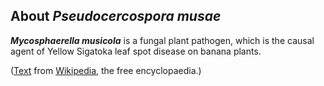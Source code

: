 About *Pseudocercospora musae* 
------------------------------



***Mycosphaerella musicola*** is a fungal plant pathogen, which is the
causal agent of Yellow Sigatoka leaf spot disease on banana plants.

([Text](https://en.wikipedia.org/wiki/Mycosphaerella_musicola) from
[Wikipedia](http://en.wikipedia.org/), the free encyclopaedia.)
